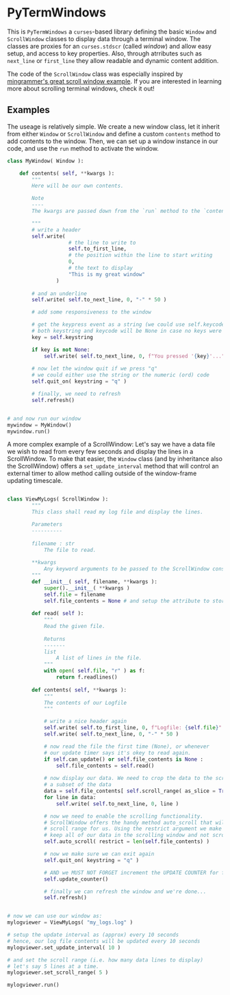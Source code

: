 # PyTermWindows

This is `PyTermWindows` a `curses`-based library defining the basic `Window` and `ScrollWindow` classes to display data through a terminal window. The classes are proxies for an `curses.stdscr` (called _window_) and allow easy setup, and access to key properties. Also, through atrributes such as `next_line` or `first_line` they allow readable and dynamic content addition. 

The code of the `ScrollWindow` class was especially inspired by [mingrammer's great scroll window example](https://github.com/mingrammer/python-curses-scroll-example). If you are interested in learning more about scrolling terminal windows, check it out!

Examples
--------

The useage is relatively simple. We create a new window class, let it inherit from either `Window` or `ScrollWindow` and define a custom `contents` method to add contents to the window. Then, we can set up a window instance in our code, and use the `run` method to activate the window. 

```python
class MyWindow( Window ):

    def contents( self, **kwargs ):
        """
        Here will be our own contents.

        Note
        ----
        The kwargs are passed down from the `run` method to the `contents` method...

        """
        # write a header
        self.write( 
                    # the line to write to
                    self.to_first_line, 
                    # the position within the line to start writing
                    0,
                    # the text to display
                    "This is my great window"
                )
        
        # and an underline
        self.write( self.to_next_line, 0, "-" * 50 )

        # add some responsiveness to the window

        # get the keypress event as a string (we could use self.keycode to get the ord code instead)
        # both keystring and keycode will be None in case no keys were pressed.
        key = self.keystring

        if key is not None:
            self.write( self.to_next_line, 0, f"You pressed '{key}'..." )
            
        # now let the window quit if we press "q"
        # we could either use the string or the numeric (ord) code
        self.quit_on( keystring = "q" )

        # finally, we need to refresh
        self.refresh()


# and now run our window
mywindow = MyWindow()
mywindow.run()
```

A more complex example of a ScrollWindow: Let's say we have a data file we wish to read from every few seconds and display the lines in a ScrollWindow. To make that easier, the `Window` class (and by inheritance also the ScrollWindow) offers a `set_update_interval` method that will control an external timer to allow method calling outside of the window-frame updating timescale.

```python

class ViewMyLogs( ScrollWindow ):
        """
        This class shall read my log file and display the lines.

        Parameters
        ----------
        
        filename : str
            The file to read.
        
        **kwargs
            Any keyword arguments to be passed to the ScrollWindow constructor.
        """
        def __init__( self, filename, **kwargs ):
            super().__init__( **kwargs )
            self.file = filename
            self.file_contents = None # and setup the attribute to store the contents of the log file.
        
        def read( self ):
            """
            Read the given file.
            
            Returns
            -------
            list
                A list of lines in the file.
            """
            with open( self.file, "r" ) as f:
                return f.readlines() 
        
        def contents( self, **kwargs ):
            """
            The contents of our Logfile
            """

            # write a nice header again
            self.write( self.to_first_line, 0, f"Logfile: {self.file}" )
            self.write( self.to_next_line, 0, "-" * 50 )

            # now read the file the first time (None), or whenever 
            # our update timer says it's okey to read again.
            if self.can_update() or self.file_contents is None : 
                self.file_contents = self.read()
                
            # now display our data. We need to crop the data to the scroll range in order to only display
            # a subset of the data 
            data = self.file_contents[ self.scroll_range( as_slice = True ) ]
            for line in data:
                self.write( self.to_next_line, 0, line )

            # now we need to enable the scrolling functionality.
            # ScrollWindow offers the handy method auto_scroll that will adjust the 
            # scroll range for us. Using the restrict argument we make sure that we 
            # keep all of our data in the scrolling window and not scroll out of window...
            self.auto_scroll( restrict = len(self.file_contents) ) 

            # now we make sure we can exit again
            self.quit_on( keystring = "q" )

            # AND we MUST NOT FORGET increment the UPDATE COUNTER for file reading!
            self.update_counter()

            # finally we can refresh the window and we're done...
            self.refresh()


# now we can use our window as:
mylogviewer = ViewMyLogs( "my_logs.log" )

# setup the update interval as (approx) every 10 seconds
# hence, our log file contents will be updated every 10 seconds
mylogviewer.set_update_interval( 10 )

# and set the scroll range (i.e. how many data lines to display)
# let's say 5 lines at a time.
mylogviewer.set_scroll_range( 5 )

mylogviewer.run()
```
